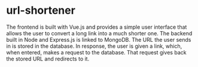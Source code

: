 # url-shortener
The frontend is built with Vue.js and provides a simple user interface that allows the user to convert a long link into a much shorter one. The backend built in Node and Express.js is linked to MongoDB. The URL the user sends in is stored in the database. In response, the user is given a link, which, when entered, makes a request to the database. That request gives back the stored URL and redirects to it.
